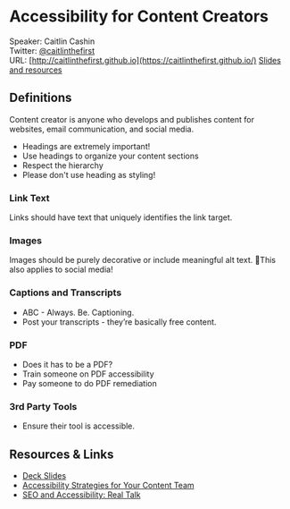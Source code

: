 # Accessibility for Content Creators
Speaker: Caitlin Cashin  
Twitter: [@caitlinthefirst](http://www.twitter.com/caitlinthefirst)  
URL: [http://caitlinthefirst.github.io](https://caitlinthefirst.github.io/)
[Slides and resources](https://docs.google.com/presentation/d/1HpEWJlTgYgVPgNEWqK9tl_GlYgbayGX5fLoN3Wghquo/edit)  

## Definitions

Content creator is anyone who develops and publishes content for websites, email communication, and social media. 

- Headings are extremely important!
- Use headings to organize your content sections
- Respect the hierarchy
- Please don't use heading as styling!

### Link Text
Links should have text that uniquely identifies the link target.

### Images
Images should be purely decorative or include meaningful alt text. This also applies to social media!

### Captions and Transcripts
- ABC - Always. Be. Captioning.
- Post your transcripts - they’re basically free content.

### PDF
- Does it has to be a PDF?
- Train someone on PDF accessibility
- Pay someone to do PDF remediation

### 3rd Party Tools
- Ensure their tool is accessible.

##  Resources & Links
- [Deck Slides](https://docs.google.com/presentation/d/1HpEWJlTgYgVPgNEWqK9tl_GlYgbayGX5fLoN3Wghquo/edit)  
- [Accessibility Strategies for Your Content Team](https://www.deque.com/blog/accessibility-strategies-for-your-content-team/)
- [SEO and Accessibility: Real Talk](https://www.deque.com/blog/seo-and-accessibility-real-talk/)
